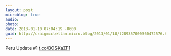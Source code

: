 ```yaml
---
layout: post
microblog: true
audio: 
photo: 
date: 2013-01-10 07:04:19 -0600
guid: http://craigmcclellan.micro.blog/2013/01/10/t289357000360472576.html
---
```

Peru Update #1 [t.co/BOSKaZF1](http://t.co/BOSKaZF1)
